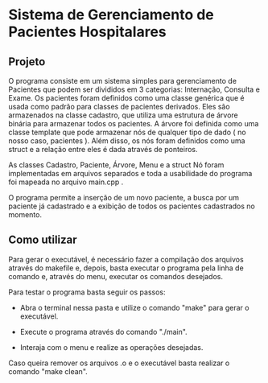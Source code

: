# Sistema de Gerenciamento de Pacientes Hospitalares

## Projeto

O programa consiste em um sistema simples para gerenciamento de Pacientes que podem ser divididos em 3 categorias: Internação, Consulta e Exame. Os pacientes foram definidos como uma classe genérica que é usada como padrão para classes de pacientes derivados. Eles são armazenados na classe cadastro, que utiliza uma estrutura de árvore binária para armazenar todos os pacientes. A árvore foi definida como uma classe template que pode armazenar nós de qualquer tipo de dado ( no nosso caso, pacientes ). Além disso, os nós foram definidos como uma struct e a relação entre eles é dada através de ponteiros.

As classes Cadastro, Paciente, Árvore, Menu e a struct Nó foram implementadas em arquivos separados e toda a usabilidade do programa foi mapeada no arquivo main.cpp . 

O programa permite a inserção de um novo paciente, a busca por um paciente já cadastrado e a exibição de todos os pacientes cadastrados no momento.

## Como utilizar
Para gerar o executável, é necessário fazer a compilação dos arquivos através do makefile e, depois, basta executar o programa pela linha de comando e, através do menu, executar os comandos desejados.

Para testar o programa basta seguir os passos:

 - Abra o terminal nessa pasta e utilize o comando "make" para gerar o executável.

 - Execute o programa através do comando "./main".

 - Interaja com o menu e realize as operações desejadas.

Caso queira remover os arquivos .o e o executável basta realizar o comando "make clean".
